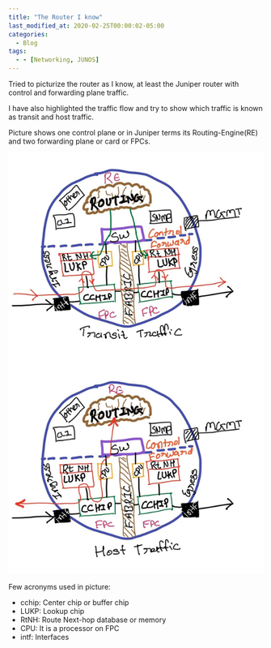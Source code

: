```yaml
---
title: "The Router I know"
last_modified_at: 2020-02-25T00:00:02-05:00
categories:
  - Blog
tags:
  - - [Networking, JUNOS]
---
```


Tried to picturize the router as I know, at least the Juniper router with control and forwarding plane traffic.

I have also highlighted the traffic flow and try to show which traffic is known as transit and host traffic.

Picture shows one control plane or in Juniper terms its Routing-Engine(RE) and two forwarding plane or card or FPCs.

![Router as I know](/assets/images/router_asiknow.jpg)

Few acronyms used in picture:
- cchip: Center chip or buffer chip
- LUKP: Lookup chip
- RtNH: Route Next-hop database or memory
- CPU: It is a processor on FPC
- intf: Interfaces

